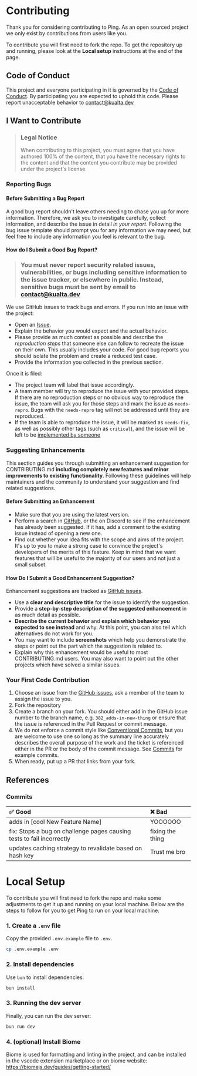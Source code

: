 # Contributing

Thank you for considering contributing to Ping. As an open sourced project 
we only exist by contributions from users like you.

To contribute you will first need to fork the repo. To get the repository up and
running, please look at the **Local setup** instructions at the end of the page.

## Code of Conduct

This project and everyone participating in it is governed by the
[Code of Conduct](./CODE_OF_CONDUCT.md). By
participating you are expected to uphold this code. Please report unacceptable
behavior to <contact@kualta.dev>

## I Want to Contribute

> ### Legal Notice
>
> When contributing to this project, you must agree that you have authored 100%
> of the content, that you have the necessary rights to the content and that the
> content you contribute may be provided under the project's license.

### Reporting Bugs

#### Before Submitting a Bug Report

A good bug report shouldn't leave others needing to chase you up for more
information. Therefore, we ask you to investigate carefully, collect
information, and describe the issue in detail _in your report_. Following the
bug issue template should prompt you for any information we may need, but feel
free to include any information you feel is relevant to the bug.

#### How do I Submit a Good Bug Report?

> ### You must never report security related issues, vulnerabilities, or bugs including sensitive information to the issue tracker, or elsewhere in public. Instead, sensitive bugs must be sent by email to [contact@kualta.dev](mailto:contact@kualta.dev)

We use GitHub issues to track bugs and errors. If you run into an issue with the
project:

- Open an [Issue](https://github.com/kualta/ping/issues/new).
- Explain the behavior you would expect and the actual behavior.
- Please provide as much context as possible and describe the _reproduction
  steps_ that someone else can follow to recreate the issue on their own. This
  usually includes your code. For good bug reports you should isolate the
  problem and create a reduced test case.
- Provide the information you collected in the previous section.

Once it is filed:

- The project team will label that issue accordingly.
- A team member will try to reproduce the issue with your provided steps. If
  there are no reproduction steps or no obvious way to reproduce the issue, the
  team will ask you for those steps and mark the issue as `needs-repro`. Bugs
  with the `needs-repro` tag will not be addressed until they are reproduced.
- If the team is able to reproduce the issue, it will be marked as `needs-fix`,
  as well as possibly other tags (such as `critical`), and the issue will be
  left to be [implemented by someone](#your-first-code-contribution)

### Suggesting Enhancements

This section guides you through submitting an enhancement suggestion for
CONTRIBUTING.md **including completely new features and minor improvements to
existing functionality**. Following these guidelines will help maintainers and
the community to understand your suggestion and find related suggestions.

#### Before Submitting an Enhancement

- Make sure that you are using the latest version.
- Perform a search in [GitHub](https://github.com/kualta/ping/issues?q=is%3Aissue+is%3Aopen+sort%3Aupdated-desc), or the
  on Discord to see if the enhancement has already been suggested. If it has,
  add a comment to the existing issue instead of opening a new one.
- Find out whether your idea fits with the scope and aims of the project. It's
  up to you to make a strong case to convince the project's developers of the
  merits of this feature. Keep in mind that we want features that will be useful
  to the majority of our users and not just a small subset.

#### How Do I Submit a Good Enhancement Suggestion?

Enhancement suggestions are tracked as [GitHub issues](https://github.com/kualta/ping/issues?q=is%3Aissue+is%3Aopen+sort%3Aupdated-desc).

- Use a **clear and descriptive title** for the issue to identify the
  suggestion.
- Provide a **step-by-step description of the suggested enhancement** in as much
  detail as possible.
- **Describe the current behavior** and **explain which behavior you expected to
  see instead** and why. At this point, you can also tell which alternatives do
  not work for you.
- You may want to include **screenshots** which help you demonstrate the steps
  or point out the part which the suggestion is related to.
- Explain why this enhancement would be useful to most CONTRIBUTING.md users.
  You may also want to point out the other projects which have solved a similar
  issues.

### Your First Code Contribution

1. Choose an issue from the [GitHub issues](https://github.com/kualta/ping/issues?q=is%3Aissue+is%3Aopen+sort%3Aupdated-desc), ask a member of the team
   to assign the issue to you.
2. Fork the repository
3. Create a branch on your fork. You should either add in the GitHub issue
   number to the branch name, e.g. `382_adds-in-new-thing` or ensure that the
   issue is referenced in the Pull Request or commit message.
4. We do not enforce a commit style like
   [Conventional Commits](https://www.conventionalcommits.org/en/v1.0.0/), but
   you are welcome to use one so long as the summary line accurately describes
   the overall purpose of the work and the ticket is referenced either in the PR
   or the body of the commit message. See [Commits](https://github.com/kualta/ping/commits/master) for example
   commits.
5. When ready, put up a PR that links from your fork.

## References

### Commits

| ✅ Good                                                                | ❌ Bad            |
| :-------------------------------------------------------------------- | :--------------- |
| adds in [cool New Feature Name]                                       | YOOOOOO          |
| fix: Stops a bug on challenge pages causing tests to fail incorrectly | fixing the thing |
| updates caching strategy to revalidate based on hash key              | Trust me bro     |


# Local Setup

To contribute you will first need to fork the repo and make some adjustments to
get it up and running on your local machine. Below are the steps to follow for you to get Ping to run on your local machine.

### 1. Create a `.env` file

Copy the provided `.env.example` file to `.env`.

```sh
cp .env.example .env
```

### 2. Install dependencies

Use `bun` to install dependencies.

```sh
bun install
```

### 3. Running the dev server

Finally, you can run the dev server:

```sh
bun run dev
```

### 4. (optional) Install Biome

  Biome is used for formatting and linting in the project, and can be installed in the vscode extension marketplace or on biome website: https://biomejs.dev/guides/getting-started/